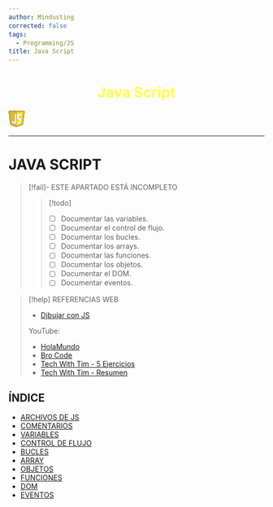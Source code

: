 ```yaml
---
author: Mindusting
corrected: false
tags:
  - Programming/JS
title: Java Script
---
```


<h1 style="text-align:center;color:#ff4;">Java Script</h1>

![#logo](../img/js_logo.png)

---

# JAVA SCRIPT

> [!fail]- ESTE APARTADO ESTÁ INCOMPLETO
> > [!todo]
> > - [ ] Documentar las variables.
> > - [ ] Documentar el control de flujo.
> > - [ ] Documentar los bucles.
> > - [ ] Documentar los arrays.
> > - [ ] Documentar las funciones.
> > - [ ] Documentar los objetos.
> > - [ ] Documentar el DOM.
> > - [ ] Documentar eventos.

> [!help] REFERENCIAS WEB
> - [Dibujar con JS](https://developer.mozilla.org/es/docs/Web/API/Canvas_API/Tutorial/Drawing_shapes)
>
> YouTube:
> - [HolaMundo](https://youtu.be/QoC4RxNIs5M)
> - [Bro Code](https://youtube.com/playlist?list=PLZPZq0r_RZOO1zkgO4bIdfuLpizCeHYKv&si=lucXsU_RIzpKiPV8)
> - [Tech With Tim - 5 Ejercicios](https://youtu.be/2ml4x0rO1PQ)
> - [Tech With Tim - Resumen](https://youtu.be/-3bVuFcteUo)

## ÍNDICE

- [ARCHIVOS DE JS](js_file.md)
- [COMENTARIOS](js_comment.md)
- [VARIABLES](js_variables.md)
- [CONTROL DE FLUJO](js_control_flow.md)
- [BUCLES](js_loops.md)
- [ARRAY](js_array.md)
- [OBJETOS](js_objects.md)
- [FUNCIONES](js_functions.md)
- [DOM](js_dom.md)
- [EVENTOS](js_events.md)
